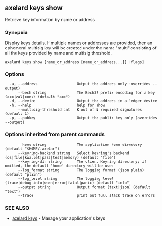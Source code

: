 ## axelard keys show

Retrieve key information by name or address

### Synopsis

Display keys details. If multiple names or addresses are provided,
then an ephemeral multisig key will be created under the name "multi"
consisting of all the keys provided by name and multisig threshold.

```
axelard keys show [name_or_address [name_or_address...]] [flags]
```

### Options

```
  -a, --address                  Output the address only (overrides --output)
      --bech string              The Bech32 prefix encoding for a key (acc|val|cons) (default "acc")
  -d, --device                   Output the address in a ledger device
  -h, --help                     help for show
      --multisig-threshold int   K out of N required signatures (default 1)
  -p, --pubkey                   Output the public key only (overrides --output)
```

### Options inherited from parent commands

```
      --home string              The application home directory (default "$HOME/.axelar")
      --keyring-backend string   Select keyring's backend (os|file|kwallet|pass|test|memory) (default "file")
      --keyring-dir string       The client Keyring directory; if omitted, the default 'home' directory will be used
      --log_format string        The logging format (json|plain) (default "plain")
      --log_level string         The logging level (trace|debug|info|warn|error|fatal|panic) (default "info")
      --output string            Output format (text|json) (default "text")
      --trace                    print out full stack trace on errors
```

### SEE ALSO

- [axelard keys](axelard_keys.md) - Manage your application's keys
